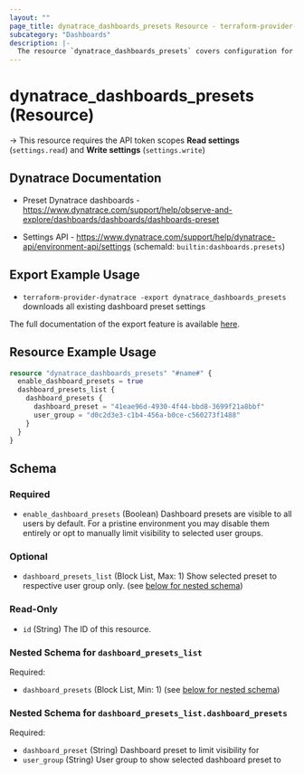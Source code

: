 ```yaml
---
layout: ""
page_title: dynatrace_dashboards_presets Resource - terraform-provider-dynatrace"
subcategory: "Dashboards"
description: |-
  The resource `dynatrace_dashboards_presets` covers configuration for dashboard preset settings
---
```


# dynatrace_dashboards_presets (Resource)

-> This resource requires the API token scopes **Read settings** (`settings.read`) and **Write settings** (`settings.write`)

## Dynatrace Documentation

- Preset Dynatrace dashboards - https://www.dynatrace.com/support/help/observe-and-explore/dashboards/dashboards/dashboards-preset

- Settings API - https://www.dynatrace.com/support/help/dynatrace-api/environment-api/settings (schemaId: `builtin:dashboards.presets`)

## Export Example Usage

- `terraform-provider-dynatrace -export dynatrace_dashboards_presets` downloads all existing dashboard preset settings

The full documentation of the export feature is available [here](https://dt-url.net/h203qmc).

## Resource Example Usage

```terraform
resource "dynatrace_dashboards_presets" "#name#" {
  enable_dashboard_presets = true
  dashboard_presets_list {
    dashboard_presets {
      dashboard_preset = "41eae96d-4930-4f44-bbd8-3699f21a8bbf"
      user_group = "d0c2d3e3-c1b4-456a-b0ce-c560273f1488"
    }
  }
}
```

<!-- schema generated by tfplugindocs -->
## Schema

### Required

- `enable_dashboard_presets` (Boolean) Dashboard presets are visible to all users by default. For a pristine environment you may disable them entirely or opt to manually limit visibility to selected user groups.

### Optional

- `dashboard_presets_list` (Block List, Max: 1) Show selected preset to respective user group only. (see [below for nested schema](#nestedblock--dashboard_presets_list))

### Read-Only

- `id` (String) The ID of this resource.

<a id="nestedblock--dashboard_presets_list"></a>
### Nested Schema for `dashboard_presets_list`

Required:

- `dashboard_presets` (Block List, Min: 1) (see [below for nested schema](#nestedblock--dashboard_presets_list--dashboard_presets))

<a id="nestedblock--dashboard_presets_list--dashboard_presets"></a>
### Nested Schema for `dashboard_presets_list.dashboard_presets`

Required:

- `dashboard_preset` (String) Dashboard preset to limit visibility for
- `user_group` (String) User group to show selected dashboard preset to
 